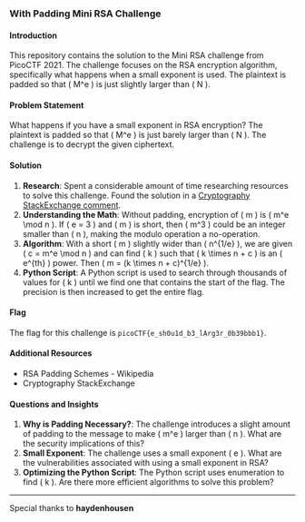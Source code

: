 ### With Padding Mini RSA Challenge

#### Introduction

This repository contains the solution to the Mini RSA challenge from PicoCTF 2021. The challenge focuses on the RSA encryption algorithm, specifically what happens when a small exponent is used. The plaintext is padded so that \( M^e \) is just slightly larger than \( N \).

#### Problem Statement

What happens if you have a small exponent in RSA encryption? The plaintext is padded so that \( M^e \) is just barely larger than \( N \). The challenge is to decrypt the given ciphertext.

#### Solution

1. **Research**: Spent a considerable amount of time researching resources to solve this challenge. Found the solution in a [Cryptography StackExchange comment](#).
2. **Understanding the Math**: Without padding, encryption of \( m \) is \( m^e \mod n \). If \( e = 3 \) and \( m \) is short, then \( m^3 \) could be an integer smaller than \( n \), making the modulo operation a no-operation.
3. **Algorithm**: With a short \( m \) slightly wider than \( n^{1/e} \), we are given \( c = m^e \mod n \) and can find \( k \) such that \( k \times n + c \) is an \( e^{th} \) power. Then \( m = (k \times n + c)^{1/e} \).
4. **Python Script**: A Python script is used to search through thousands of values for \( k \) until we find one that contains the start of the flag. The precision is then increased to get the entire flag.

#### Flag

The flag for this challenge is `picoCTF{e_sh0u1d_b3_lArg3r_0b39bbb1}`.

#### Additional Resources

- RSA Padding Schemes - Wikipedia
- Cryptography StackExchange

#### Questions and Insights

1. **Why is Padding Necessary?**: The challenge introduces a slight amount of padding to the message to make \( m^e \) larger than \( n \). What are the security implications of this?
2. **Small Exponent**: The challenge uses a small exponent \( e \). What are the vulnerabilities associated with using a small exponent in RSA?
3. **Optimizing the Python Script**: The Python script uses enumeration to find \( k \). Are there more efficient algorithms to solve this problem?

---

Special thanks to **haydenhousen**
